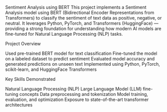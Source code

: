 Sentiment Analysis using BERT
This project implements a Sentiment Analysis model using BERT (Bidirectional Encoder Representations from Transformers) to classify the sentiment of text data as positive, negative, or neutral.
It leverages Python, PyTorch, and Transformers (HuggingFace) — providing a strong foundation for understanding how modern AI models are fine-tuned for Natural Language Processing (NLP) tasks.


Project Overview

Used pre-trained BERT model for text classification
Fine-tuned the model on a labeled dataset to predict sentiment
Evaluated model accuracy and generated predictions on unseen text
Implemented using Python, PyTorch, scikit-learn, and HuggingFace Transformers

Key Skills Demonstrated

Natural Language Processing (NLP)
Large Language Model (LLM) fine-tuning concepts
Data preprocessing and tokenization
Model training, evaluation, and optimization
Exposure to state-of-the-art transformer architectures
